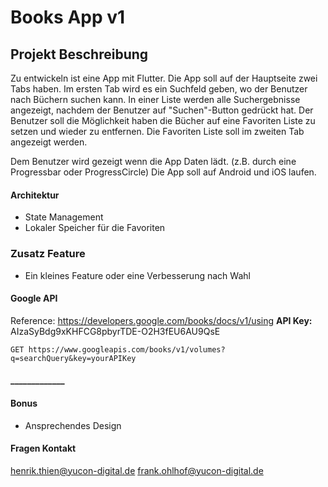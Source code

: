 # Books App v1

## Projekt Beschreibung
Zu entwickeln ist eine App mit Flutter. Die App soll auf der Hauptseite zwei Tabs haben.
Im ersten Tab wird es ein Suchfeld geben, wo der Benutzer nach Büchern suchen kann. In einer Liste werden alle Suchergebnisse angezeigt, nachdem der Benutzer auf "Suchen"-Button gedrückt hat.
Der Benutzer soll die Möglichkeit haben die Bücher auf eine Favoriten Liste zu setzen und wieder zu entfernen.
Die Favoriten Liste soll im zweiten Tab angezeigt werden.

Dem Benutzer wird gezeigt wenn die App Daten lädt. (z.B. durch eine Progressbar oder ProgressCircle)
Die App soll auf Android und iOS laufen.

#### Architektur
 - State Management
 - Lokaler Speicher für die Favoriten

### Zusatz Feature
 - Ein kleines Feature oder eine Verbesserung nach Wahl

#### Google API
Reference: https://developers.google.com/books/docs/v1/using
**API Key:** AIzaSyBdg9xKHFCG8pbyrTDE-O2H3fEU6AU9QsE

    GET https://www.googleapis.com/books/v1/volumes?q=searchQuery&key=yourAPIKey
#### _____________

#### Bonus
 - Ansprechendes Design

#### Fragen Kontakt
henrik.thien@yucon-digital.de
frank.ohlhof@yucon-digital.de
